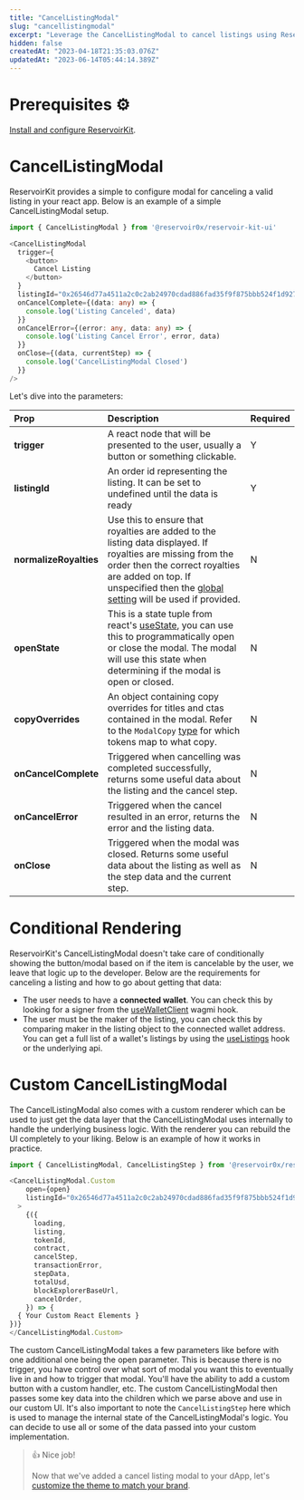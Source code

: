 ```yaml
---
title: "CancelListingModal"
slug: "cancellistingmodal"
excerpt: "Leverage the CancelListingModal to cancel listings using ReservoirKit"
hidden: false
createdAt: "2023-04-18T21:35:03.076Z"
updatedAt: "2023-06-14T05:44:14.389Z"
---
```

# Prerequisites ⚙️

[Install and configure ReservoirKit](https://docs.reservoir.tools/reference/installing-reservoirkit).

# CancelListingModal

ReservoirKit provides a simple to configure modal for canceling a valid listing in your react app. Below is an example of a simple CancelListingModal setup.

```typescript
import { CancelListingModal } from '@reservoir0x/reservoir-kit-ui'

<CancelListingModal
  trigger={
    <button>
      Cancel Listing
    </button>
  }
  listingId="0x26546d77a4511a2c0c2ab24970cdad886fad35f9f875bbb524f1d92775115153"
  onCancelComplete={(data: any) => {
    console.log('Listing Canceled', data)
  }}
  onCancelError={(error: any, data: any) => {
    console.log('Listing Cancel Error', error, data)
  }}
  onClose={(data, currentStep) => {
    console.log('CancelListingModal Closed')
  }}
/>
```

Let's dive into the parameters:

| Prop                   | Description                                                                                                                                                                                                                                                                                                                    | Required |
| :--------------------- | :----------------------------------------------------------------------------------------------------------------------------------------------------------------------------------------------------------------------------------------------------------------------------------------------------------------------------- | :------- |
| **trigger**            | A react node that will be presented to the user, usually a button or something clickable.                                                                                                                                                                                                                                      | Y        |
| **listingId**          | An order id representing the listing. It can be set to undefined until the data is ready                                                                                                                                                                                                                                       | Y        |
| **normalizeRoyalties** | Use this to ensure that royalties are added to the listing data displayed. If royalties are missing from the order then the correct royalties are added on top. If unspecified then the [global setting](https://docs.reservoir.tools/reference/installing-reservoirkit#configuring-reservoirkit-ui) will be used if provided. | N        |
| **openState**          | This is a state tuple from react's [useState](https://reactjs.org/docs/hooks-state.html), you can use this to programmatically open or close the modal. The modal will use this state when determining if the modal is open or closed.                                                                                         | N        |
| **copyOverrides**      | An object containing copy overrides for titles and ctas contained in the modal. Refer to the `ModalCopy` [type](https://github.com/reservoirprotocol/reservoir-kit/blob/main/packages/ui/src/modal/cancelListing/CancelListingModal.tsx#L18) for which tokens map to what copy.                                                | N        |
| **onCancelComplete**   | Triggered when cancelling was completed successfully, returns some useful data about the listing and the cancel step.                                                                                                                                                                                                          | N        |
| **onCancelError**      | Triggered when the cancel resulted in an error, returns the error and the listing data.                                                                                                                                                                                                                                        | N        |
| **onClose**            | Triggered when the modal was closed. Returns some useful data about the listing as well as the step data and the current step.                                                                                                                                                                                                 | N        |

# Conditional Rendering

ReservoirKit's CancelListingModal doesn't take care of conditionally showing the button/modal based on if the item is cancelable by the user, we leave that logic up to the developer. Below are the requirements for canceling a listing and how to go about getting that data:

- The user needs to have a **connected wallet**. You can check this by looking for a signer from the [useWalletClient](https://wagmi.sh/react/hooks/useWalletClient) wagmi hook.
- The user must be the maker of the listing, you can check this by comparing maker in the listing object to the connected wallet address. You can get a full list of a wallet's listings by using the [useListings](https://docs.reservoir.tools/reference/reservoirkit-hooks#uselistings) hook or the underlying api.

# Custom CancelListingModal

The CancelListingModal also comes with a custom renderer which can be used to just get the data layer that the CancelListingModal uses internally to handle the underlying business logic. With the renderer you can rebuild the UI completely to your liking. Below is an example of how it works in practice.

```typescript
import { CancelListingModal, CancelListingStep } from '@reservoir0x/reservoir-kit-ui'

<CancelListingModal.Custom
    open={open}
    listingId="0x26546d77a4511a2c0c2ab24970cdad886fad35f9f875bbb524f1d92775115153"
  >
    {({
      loading,
      listing,
      tokenId,
      contract,
      cancelStep,
      transactionError,
      stepData,
      totalUsd,
      blockExplorerBaseUrl,
      cancelOrder,
    }) => {
  { Your Custom React Elements }
})}
</CancelListingModal.Custom>
```

The custom CancelListingModal takes a few parameters like before with one additional one being the open parameter. This is because there is no trigger, you have control over what sort of modal you want this to eventually live in and how to trigger that modal. You'll have the ability to add a custom button with a custom handler, etc. The custom CancelListingModal then passes some key data into the children which we parse above and use in our custom UI. It's also important to note the `CancelListingStep` here which is used to manage the internal state of the CancelListingModal's logic. You can decide to use all or some of the data passed into your custom implementation.

> 👍 Nice job!
> 
> Now that we've added a cancel listing modal to your dApp, let's [customize the theme to match your brand](https://docs.reservoir.tools/reference/theming).